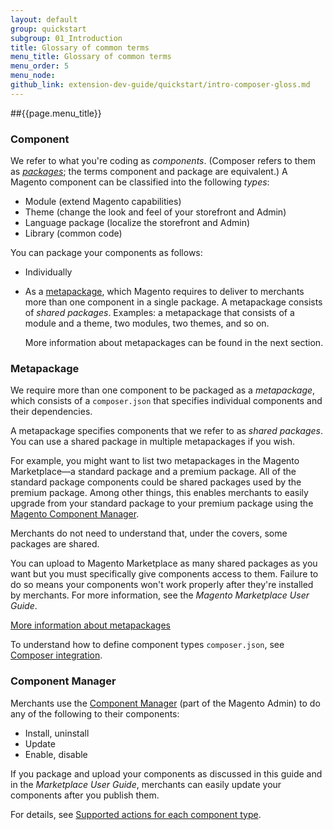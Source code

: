```yaml
---
layout: default
group: quickstart
subgroup: 01_Introduction
title: Glossary of common terms
menu_title: Glossary of common terms
menu_order: 5
menu_node: 
github_link: extension-dev-guide/quickstart/intro-composer-gloss.md
---
```


##{{page.menu_title}}

### Component
We refer to what you're coding as *components*. (Composer refers to them as <a href="https://getcomposer.org/doc/05-repositories.md#packages" target="_blank">*packages*</a>; the terms component and package are equivalent.) A Magento component can be classified into the following *types*:

*	Module (extend Magento capabilities)
*	Theme (change the look and feel of your storefront and Admin)
*	Language package (localize the storefront and Admin)
*	Library (common code)

You can package your components as follows:

*	Individually
*	As a <a href="https://getcomposer.org/doc/04-schema.md#type" target="_blank">metapackage</a>, which Magento requires to deliver to merchants more than one component in a single package. A metapackage consists of *shared packages*. Examples: a metapackage that consists of a module and a theme, two modules, two themes, and so on. 

	More information about metapackages can be found in the next section.

### Metapackage
We require more than one component to be packaged as a *metapackage*, which consists of a `composer.json` that specifies individual components and their dependencies.

A metapackage specifies components that we refer to as *shared packages*. You can use a shared package in multiple metapackages if you wish.

For example, you might want to list two metapackages in the Magento Marketplace&mdash;a standard package and a premium package. All of the standard package components could be shared packages used by the premium package. Among other things, this enables merchants to easily upgrade from your standard package to your premium package using the <a href="#gloss-compman">Magento Component Manager</a>. 

Merchants do not need to understand that, under the covers, some packages are shared.

<div class="bs-callout bs-callout-warning">
    <p>You can upload to Magento Marketplace as many shared packages as you want but you must specifically give components access to them. Failure to do so means your components won't work properly after they're installed by merchants. For more information, see the <em>Magento Marketplace User Guide</em>.</p>
</div>

<a href="{{ site.gdeurl }}extension-dev-guide/package_module.html#package-metapackage">More information about metapackages</a>

To understand how to define component types `composer.json`, see <a href="{{ site.gdeurl }}extension-dev-guide/composer-integration.html">Composer integration</a>.

<h3 id="gloss-compman">Component Manager</h3>
Merchants use the <a href="{{ site.gdeurl }}comp-mgr/compman-start.html">Component Manager</a> (part of the Magento Admin) to do any of the following to their components:

*	Install, uninstall
*	Update
*	Enable, disable

If you package and upload your components as discussed in this guide and in the <em>Marketplace User Guide</em>, merchants can easily update your components after you publish them.

For details, see <a href="{{ site.gdeurl }}comp-mgr/compman-main-pg.html#compman-access-types">Supported actions for each component type</a>.



